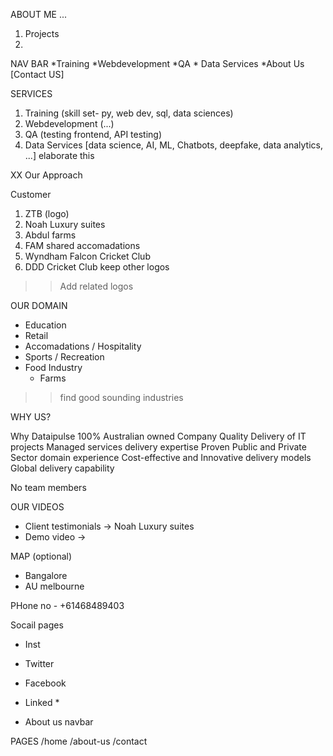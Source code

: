 ABOUT ME 
...
1. Projects 
2.


NAV BAR
*Training *Webdevelopment *QA * Data Services  *About Us [Contact US]


SERVICES

1. Training (skill set- py, web dev, sql, data sciences)
2. Webdevelopment (...)
3. QA (testing frontend, API testing)
4. Data Services [data science, AI, ML, Chatbots, deepfake, data analytics, ...] elaborate this 


XX Our Approach

Customer
1. ZTB (logo)
2. Noah Luxury suites
3. Abdul farms
4. FAM shared accomadations 
5. Wyndham Falcon Cricket Club 
6. DDD Cricket Club
keep other logos

>> Add related logos


OUR DOMAIN
- Education
- Retail
- Accomadations / Hospitality
- Sports / Recreation
- Food Industry
	- Farms

>> find good sounding industries 



WHY US?

Why Dataipulse
100% Australian owned Company
Quality Delivery of IT projects
Managed services delivery expertise
Proven Public and Private Sector domain experience
Cost-effective and Innovative delivery models
Global delivery capability

No team members

OUR VIDEOS
- Client testimonials -> Noah Luxury suites
- Demo video ->


MAP (optional)
 - Bangalore 
 - AU melbourne


PHone no - +61468489403

Socail pages
- Inst
- Twitter
- Facebook
- Linked *


- About us navbar

 

PAGES 
 /home
 /about-us
 /contact